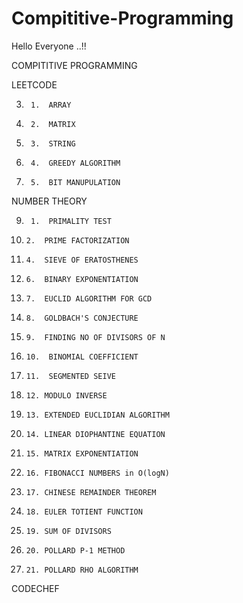 # Compititive-Programming

Hello Everyone ..!!

COMPITITIVE PROGRAMMING

LEETCODE
 
3.      1.  ARRAY
4.      2.  MATRIX
5.      3.  STRING
6.      4.  GREEDY ALGORITHM
7.      5.  BIT MANUPULATION
NUMBER THEORY


9.      1.  PRIMALITY TEST
10.     2.  PRIME FACTORIZATION
11.     4.  SIEVE OF ERATOSTHENES
12.     6.  BINARY EXPONENTIATION
13.     7.  EUCLID ALGORITHM FOR GCD
14.     8.  GOLDBACH'S CONJECTURE
15.     9.  FINDING NO OF DIVISORS OF N
16.     10.  BINOMIAL COEFFICIENT
17.     11.  SEGMENTED SEIVE
18.     12. MODULO INVERSE
19.     13. EXTENDED EUCLIDIAN ALGORITHM
20.     14. LINEAR DIOPHANTINE EQUATION
21.     15. MATRIX EXPONENTIATION
22.     16. FIBONACCI NUMBERS in O(logN)
23.     17. CHINESE REMAINDER THEOREM
24.     18. EULER TOTIENT FUNCTION
25.     19. SUM OF DIVISORS
26.     20. POLLARD P-1 METHOD
27.     21. POLLARD RHO ALGORITHM
    
          
       
      
       
       
       
       
       
       
       
       
       




CODECHEF

